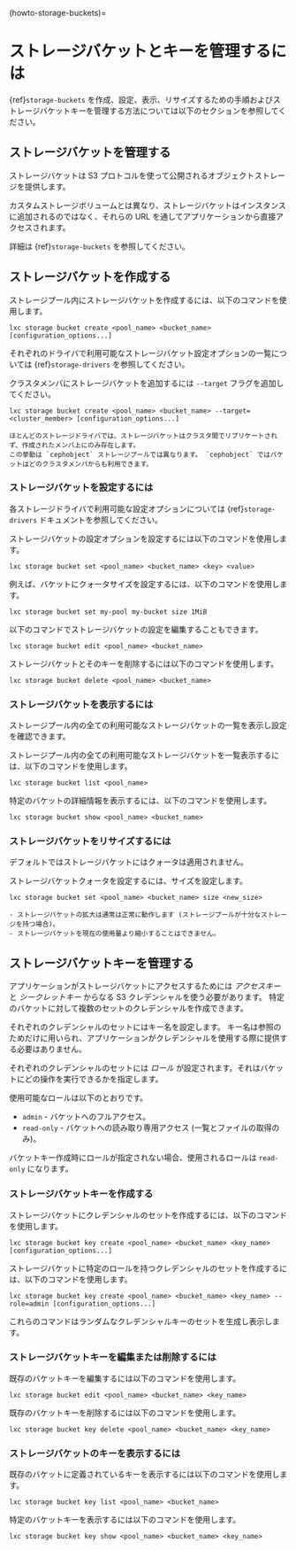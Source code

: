 (howto-storage-buckets)=
# ストレージバケットとキーを管理するには

{ref}`storage-buckets` を作成、設定、表示、リサイズするための手順およびストレージバケットキーを管理する方法については以下のセクションを参照してください。

## ストレージバケットを管理する

ストレージバケットは S3 プロトコルを使って公開されるオブジェクトストレージを提供します。

カスタムストレージボリュームとは異なり、ストレージバケットはインスタンスに追加されるのではなく、それらの URL を通してアプリケーションから直接アクセスされます。

詳細は {ref}`storage-buckets` を参照してください。

## ストレージバケットを作成する

ストレージプール内にストレージバケットを作成するには、以下のコマンドを使用します。

    lxc storage bucket create <pool_name> <bucket_name> [configuration_options...]

それぞれのドライバで利用可能なストレージバケット設定オプションの一覧については {ref}`storage-drivers` を参照してください。

クラスタメンバにストレージバケットを追加するには `--target` フラグを追加してください。

    lxc storage bucket create <pool_name> <bucket_name> --target=<cluster_member> [configuration_options...]

```{note}
ほとんどのストレージドライバでは、ストレージバケットはクラスタ間でリプリケートされず、作成されたメンバ上にのみ存在します。
この挙動は `cephobject` ストレージプールでは異なります。 `cephobject` ではバケットはどのクラスタメンバからも利用できます。
```

### ストレージバケットを設定するには

各ストレージドライバで利用可能な設定オプションについては {ref}`storage-drivers` ドキュメントを参照してください。

ストレージバケットの設定オプションを設定するには以下のコマンドを使用します。

    lxc storage bucket set <pool_name> <bucket_name> <key> <value>

例えば、バケットにクォータサイズを設定するには、以下のコマンドを使用します。

    lxc storage bucket set my-pool my-bucket size 1MiB

以下のコマンドでストレージバケットの設定を編集することもできます。

    lxc storage bucket edit <pool_name> <bucket_name>

ストレージバケットとそのキーを削除するには以下のコマンドを使用します。

    lxc storage bucket delete <pool_name> <bucket_name>

### ストレージバケットを表示するには

ストレージプール内の全ての利用可能なストレージバケットの一覧を表示し設定を確認できます。

ストレージプール内の全ての利用可能なストレージバケットを一覧表示するには、以下のコマンドを使用します。

    lxc storage bucket list <pool_name>

特定のバケットの詳細情報を表示するには、以下のコマンドを使用します。

    lxc storage bucket show <pool_name> <bucket_name>

### ストレージバケットをリサイズするには

デフォルトではストレージバケットにはクォータは適用されません。

ストレージバケットクォータを設定するには、サイズを設定します。

    lxc storage bucket set <pool_name> <bucket_name> size <new_size>

```{important}
- ストレージバケットの拡大は通常は正常に動作します (ストレージプールが十分なストレージを持つ場合)。
- ストレージバケットを現在の使用量より縮小することはできません。

```

## ストレージバケットキーを管理する

アプリケーションがストレージバケットにアクセスするためには *アクセスキー* と *シークレットキー* からなる S3 クレデンシャルを使う必要があります。
特定のバケットに対して複数のセットのクレデンシャルを作成できます。

それぞれのクレデンシャルのセットにはキー名を設定します。
キー名は参照のためだけに用いられ、アプリケーションがクレデンシャルを使用する際に提供する必要はありません。

それぞれのクレデンシャルのセットには *ロール* が設定されます。それはバケットにどの操作を実行できるかを指定します。

使用可能なロールは以下のとおりです。

 - `admin` - バケットへのフルアクセス。
 - `read-only` - バケットへの読み取り専用アクセス (一覧とファイルの取得のみ)。

バケットキー作成時にロールが指定されない場合、使用されるロールは `read-only` になります。

### ストレージバケットキーを作成する

ストレージバケットにクレデンシャルのセットを作成するには、以下のコマンドを使用します。

    lxc storage bucket key create <pool_name> <bucket_name> <key_name> [configuration_options...]

ストレージバケットに特定のロールを持つクレデンシャルのセットを作成するには、以下のコマンドを使用します。

    lxc storage bucket key create <pool_name> <bucket_name> <key_name> --role=admin [configuration_options...]

これらのコマンドはランダムなクレデンシャルキーのセットを生成し表示します。

### ストレージバケットキーを編集または削除するには

既存のバケットキーを編集するには以下のコマンドを使用します。

    lxc storage bucket edit <pool_name> <bucket_name> <key_name>

既存のバケットキーを削除するには以下のコマンドを使用します。

    lxc storage bucket key delete <pool_name> <bucket_name> <key_name>

### ストレージバケットのキーを表示するには

既存のバケットに定義されているキーを表示するには以下のコマンドを使用します。

    lxc storage bucket key list <pool_name> <bucket_name>

特定のバケットキーを表示するには以下のコマンドを使用します。

    lxc storage bucket key show <pool_name> <bucket_name> <key_name>
